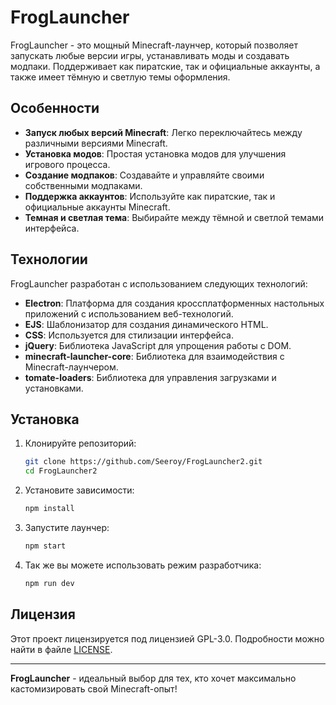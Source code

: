 # FrogLauncher

FrogLauncher - это мощный Minecraft-лаунчер, который позволяет запускать любые версии игры, устанавливать моды и создавать модпаки. Поддерживает как пиратские, так и официальные аккаунты, а также имеет тёмную и светлую темы оформления.

## Особенности

- **Запуск любых версий Minecraft**: Легко переключайтесь между различными версиями Minecraft.
- **Установка модов**: Простая установка модов для улучшения игрового процесса.
- **Создание модпаков**: Создавайте и управляйте своими собственными модпаками.
- **Поддержка аккаунтов**: Используйте как пиратские, так и официальные аккаунты Minecraft.
- **Темная и светлая тема**: Выбирайте между тёмной и светлой темами интерфейса.

## Технологии

FrogLauncher разработан с использованием следующих технологий:

- **Electron**: Платформа для создания кроссплатформенных настольных приложений с использованием веб-технологий.
- **EJS**: Шаблонизатор для создания динамического HTML.
- **CSS**: Используется для стилизации интерфейса.
- **jQuery**: Библиотека JavaScript для упрощения работы с DOM.
- **minecraft-launcher-core**: Библиотека для взаимодействия с Minecraft-лаунчером.
- **tomate-loaders**: Библиотека для управления загрузками и установками.

## Установка

1. Клонируйте репозиторий:
    ```bash
    git clone https://github.com/Seeroy/FrogLauncher2.git
    cd FrogLauncher2
    ```

2. Установите зависимости:
    ```bash
    npm install
    ```

3. Запустите лаунчер:
    ```bash
    npm start
    ```
    
4. Так же вы можете использовать режим разработчика:
    ```bash
    npm run dev
    ```
    
## Лицензия

Этот проект лицензируется под лицензией GPL-3.0. Подробности можно найти в файле [LICENSE](LICENSE).

---

**FrogLauncher** - идеальный выбор для тех, кто хочет максимально кастомизировать свой Minecraft-опыт!
